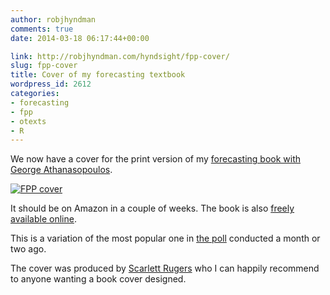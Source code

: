 ```yaml
---
author: robjhyndman
comments: true
date: 2014-03-18 06:17:44+00:00

link: http://robjhyndman.com/hyndsight/fpp-cover/
slug: fpp-cover
title: Cover of my forecasting textbook
wordpress_id: 2612
categories:
- forecasting
- fpp
- otexts
- R
---
```


We now have a cover for the print version of my [forecasting book with George Athanasopoulos](http://www.otexts.org/fpp/).

[![FPP cover](/files/fppcover.jpg)](http://www.otexts.org/fpp/)

It should be on Amazon in a couple of weeks. The book is also [freely available online](http://www.otexts.org/fpp/).

This is a variation of the most popular one in [the poll](http://robjhyndman.com/hyndsight/fppcover/) conducted a month or two ago.

The cover was produced by [Scarlett Rugers](http://www.scarlettrugers.com/) who I can happily recommend to anyone wanting a book cover designed.
